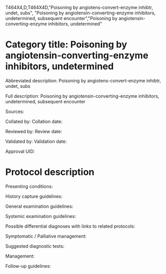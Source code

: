 T464X4,D,T464X4D,"Poisoning by angiotens-convert-enzyme inhibtr, undet, subs", "Poisoning by angiotensin-converting-enzyme inhibitors, undetermined, subsequent encounter","Poisoning by angiotensin-converting-enzyme inhibitors, undetermined"
# Category title: Poisoning by angiotensin-converting-enzyme inhibitors, undetermined

Abbreviated description: Poisoning by angiotens-convert-enzyme inhibtr, undet, subs

Full description: Poisoning by angiotensin-converting-enzyme inhibitors, undetermined, subsequent encounter

Sources:

Collated by:
Collation date:

Reviewed by:
Review date:

Validated by:
Validation date:

Approval UID:

# Protocol description

Presenting conditions:

History capture guidelines:

General examination guidelines:

Systemic examination guidelines:

Possible differential diagnoses with links to related protocols:

Symptomatic / Palliative management:

Suggested diagnostic tests:

Management:

Follow-up guidelines:
